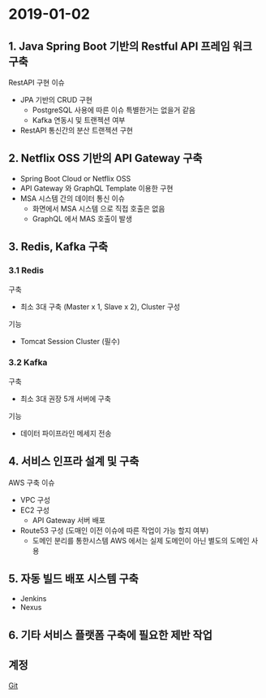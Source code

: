 # 2019-01-02

## 1. Java Spring Boot 기반의 Restful API 프레임 워크 구축

RestAPI 구현 이슈

- JPA 기반의 CRUD 구현
  - PostgreSQL 사용에 따른 이슈 특별한거는 없을거 같음
  - Kafka 연동시 및 트랜젝션 여부
- RestAPI 통신간의 분산 트랜젝션 구현


## 2. Netflix OSS 기반의 API Gateway 구축

- Spring Boot Cloud or Netflix OSS
- API Gateway 와 GraphQL Template 이용한 구현
- MSA 시스템 간의 데이터 통신 이슈
  - 화면에서 MSA 시스템 으로 직접 호출은 없음
  - GraphQL 에서 MAS 호출이 발생

## 3. Redis, Kafka 구축

### 3.1 Redis

구축

- 최소 3대 구축 (Master x 1, Slave x 2), Cluster 구성

기능

- Tomcat Session Cluster (필수)

### 3.2 Kafka

구축

- 최소 3대 권장 5개 서버에 구축

기능

- 데이터 파이프라인 메세지 전송

## 4. 서비스 인프라 설계 및 구축

AWS 구축 이슈

- VPC 구성
- EC2 구성
  - API Gateway 서버 배포
- Route53 구성 (도매인 이전 이슈에 따른 작업이 가능 할지 여부)
  - 도메인 분리를 통한시스템 AWS 에서는 실제 도메인이 아닌 별도의 도메인 사용

## 5. 자동 빌드 배포 시스템 구축

- Jenkins
- Nexus

## 6. 기타 서비스 플랫폼 구축에 필요한 제반 작업

## 계정

[Git](http://git.tricycle.co.kr)
